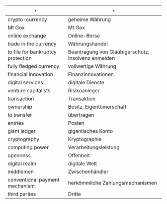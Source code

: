 ・ | ・
--- | ---
crypto-currency | geheime Währung
Mt Gox | Mt Gox
online exchange | Online-Börse
trade in the currency | Währungshandel
to file for bankruptcy protection | Beantragung von Gläubigerschutz, Insolvenz anmelden
fully fledged currency | vollwertige Währung
financial innovation | Finanzinnovationen
digital services | digitale Dienste
venture capitalists | Risikoanleger
transaction | Transaktion
ownership | Besitz, Eigentümerschaft
to transfer | übertragen
entries | Posten
giant ledger | gigantisches Konto
cryptography | Kryptographie
computing power | Verarbeitungsleistung
openness | Offenheit
digital realm | digitale Welt
middlemen | Zwischenhändler
conventional payment mechanism | herkömmliche Zahlungsmechanismen
third parties | Dritte
